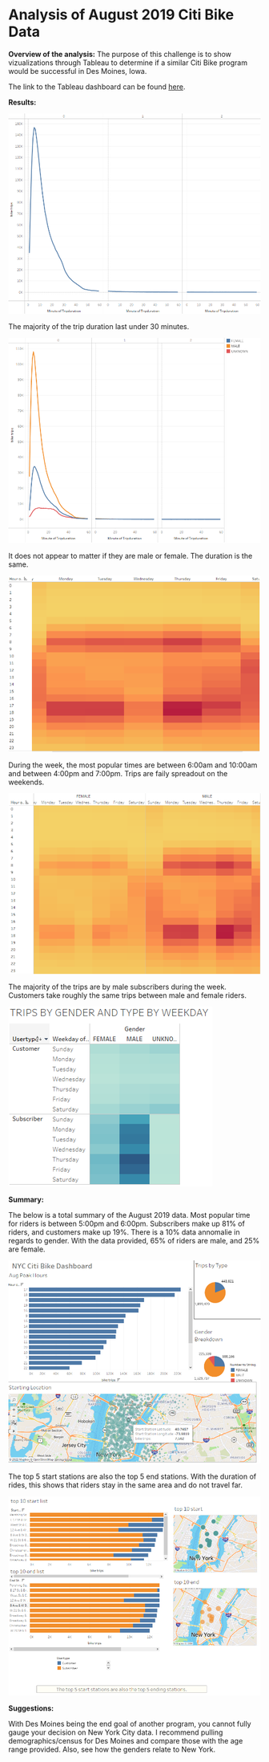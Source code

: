 # Analysis of August 2019 Citi Bike Data

**Overview of the analysis:** The purpose of this challenge is to show vizualizations through Tableau to determine if a similar Citi Bike program would be successful in Des Moines, Iowa.

The link to the Tableau dashboard can be found [here](https://public.tableau.com/app/profile/tabatha.murray/viz/UCF_Tableau_CitiBike_Aug19/August2019CitiBike?publish=yes).

**Results:**  

![tripduration](https://github.com/tabathamurray/Tableau_Citibike/blob/main/Images/tripduration.PNG)

The majority of the trip duration last under 30 minutes. 

![tripduration_gender](https://github.com/tabathamurray/Tableau_Citibike/blob/main/Images/tripduration_gender.PNG)

It does not appear to matter if they are male or female. The duration is the same.

![tripduration_hour](https://github.com/tabathamurray/Tableau_Citibike/blob/main/Images/tripduration_hour.PNG)

During the week, the most popular times are between 6:00am and 10:00am and between 4:00pm and 7:00pm. Trips are faily spreadout on the weekends.

![tripduration_day_gender](https://github.com/tabathamurray/Tableau_Citibike/blob/main/Images/tripduration_day_gender.PNG)

The majority of the trips are by male subscribers during the week. Customers take roughly the same trips between male and female riders.

![trips_type](https://github.com/tabathamurray/Tableau_Citibike/blob/main/Images/trips_type.PNG)

**Summary:**  

The below is a total summary of the August 2019 data. Most popular time for riders is between 5:00pm and 6:00pm. Subscribers make up 81% of riders, and customers make up 19%. There is a 10% data annomalie in regards to gender. With the data provided, 65% of riders are male, and 25% are female. 

![summary](https://github.com/tabathamurray/Tableau_Citibike/blob/main/Images/summary.PNG)

The top 5 start stations are also the top 5 end stations. With the duration of rides, this shows that riders stay in the same area and do not travel far.

![start_stop](https://github.com/tabathamurray/Tableau_Citibike/blob/main/Images/start_stop.PNG)

**Suggestions:**

With Des Moines being the end goal of another program, you cannot fully gauge your decision on New York City data. I recommend pulling demographics/census for Des Moines and compare those with the age range provided. Also, see how the genders relate to New York. 
